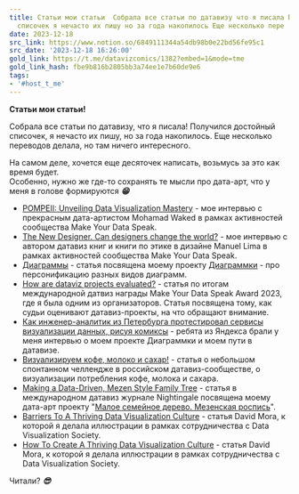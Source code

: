 ```yaml
---
title: Статьи мои статьи  Собрала все статьи по датавизу что я писала Получился достойный
  списочек я нечасто их пишу но за года накопилось Еще несколько пере
date: 2023-12-18
src_link: https://www.notion.so/6849111344a54db98b0e22bd56fe95c1
src_date: '2023-12-18 16:26:00'
gold_link: https://t.me/datavizcomics/1382?embed=1&mode=tme
gold_link_hash: fbe9b816b2805bb3a74ee1e7b60de9e6
tags:
- '#host_t_me'
---
```


**Статьи мои статьи!**  
  
Собрала все статьи по датавизу, что я писала! Получился достойный списочек, я нечасто их пишу, но за года накопилось. Еще несколько переводов делала, но там ничего интересного.  
  
На самом деле, хочется еще десяточек написать, возьмусь за это как время будет.   
Особенно, нужно же где-то сохранять те мысли про дата-арт, что у меня в голове формируются ***😁***  
  
- [POMPEII: Unveiling Data Visualization Mastery](https://medium.com/make-your-data-speak/pompeii-unveiling-data-visualization-mastery-c3611eef9029) - мое интервью с прекрасным дата-артистом Mohamad Waked в рамках активностей сообщества Make Your Data Speak.  
- [The New Designer. Can designers change the world?](https://medium.com/make-your-data-speak/the-new-designer-can-designers-change-the-world-32d4cf2fb3a8) - мое интервью с автором датавиз книг и книги по этике в дизайне Manuel Lima в рамках активностей сообщества Make Your Data Speak.  
- [Диаграммы](https://medium.com/@eolay13/%D0%B4%D0%B8%D0%B0%D0%B3%D1%80%D0%B0%D0%BC%D0%BC%D1%8B-817abbaf4654) - статья посвящена моему проекту [Диаграммки](http://eolay.tilda.ws/diagrams) - про персонификацию разных видов диаграмм.   
- [How are dataviz projects evaluated?](https://medium.com/make-your-data-speak/how-are-dataviz-projects-evaluated-d74c2d77e6b2) - статья по итогам международной датвиз награды Make Your Data Speak Award 2023, где я была одним из организаторов. Статья посвящена тому, как судьи оценивают датавиз-проекты, на что обращают внимание.  
- [Как инженер-аналитик из Петербурга протестировал сервисы визуализации данных, рисуя комиксы](https://vc.ru/life/303158-kak-inzhener-analitik-iz-peterburga-protestiroval-servisy-vizualizacii-dannyh-risuya-komiksy) - ребята из Яндекса брали у меня интервью о моем проекте Диаграммки и моем пути в датавизе.  
- [Визуализируем кофе, молоко и сахар!](https://medium.com/@eolay13/%D0%B2%D0%B8%D0%B7%D1%83%D0%B0%D0%BB%D0%B8%D0%B7%D0%B8%D1%80%D1%83%D0%B5%D0%BC-%D0%BA%D0%BE%D1%84%D0%B5-%D0%BC%D0%BE%D0%BB%D0%BE%D0%BA%D0%BE-%D0%B8-%D1%81%D0%B0%D1%85%D0%B0%D1%80-68fc7079868c) - статья о небольшом спонтанном челлендже в российском датавиз-сообществе, о визуализации потребления кофе, молока и сахара.  
- [Making a Data-Driven, Mezen Style Family Tree](https://medium.com/nightingale/making-a-data-driven-mezen-style-family-tree-9f1dfab3b87) - статья в международном датавиз журнале Nightingale посвящена моему дата-арт проекту "[Малое семейное дерево. Мезенская роспись](http://eolay.tilda.ws/mezen_tree)".  
- [Barriers To A Thriving Data Visualization Culture](https://medium.com/nightingale/barriers-to-a-thriving-data-visualization-culture-75375a7ce4bf) - статья David Mora, к которой я делала иллюстрации в рамках сотрудничества с Data Visualization Society.  
- [How To Create A Thriving Data Visualization Culture](https://medium.com/nightingale/how-to-create-a-thriving-data-visualization-culture-44caeffd9ae5) - статья David Mora, к которой я делала иллюстрации в рамках сотрудничества с Data Visualization Society.  
  
Читали? ***😎***